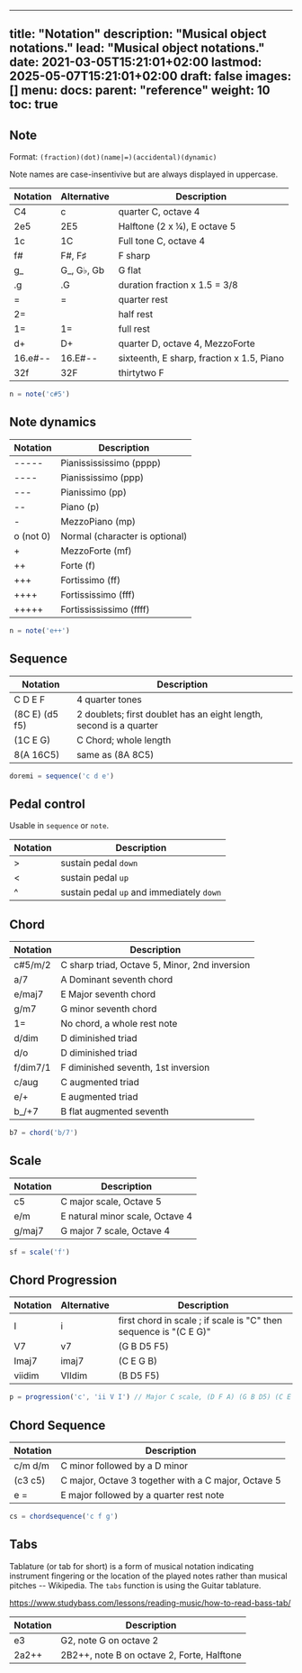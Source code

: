 
---
title: "Notation"
description: "Musical object notations."
lead: "Musical object notations."
date: 2021-03-05T15:21:01+02:00
lastmod: 2025-05-07T15:21:01+02:00
draft: false
images: []
menu: 
  docs:
    parent: "reference"
weight: 10
toc: true
---


## Note
<a name="note"></a>

Format: `(fraction)(dot)(name|=)(accidental)(dynamic)`

Note names are case-insentivive but are always displayed in uppercase.

| Notation | Alternative | Description
|----------|-------------|-------------
| C4       | c          | quarter C, octave 4
| 2e5      | 2E5        | Halftone (2 x ¼), E octave 5
| 1c       | 1C         | Full tone C, octave 4
| f#       | F#, F♯     | F sharp
| g_       | G_, G♭, Gb | G flat
| .g       | .G         | duration fraction x 1.5 = 3/8
| =        | =          | quarter rest
| 2=       |            | half rest
| 1=       | 1=         | full rest
| d+       | D+         | quarter D, octave 4, MezzoForte
| 16.e#--  | 16.E#--    | sixteenth, E sharp, fraction x 1.5, Piano
| 32f      | 32F        | thirtytwo F
 
```javascript
n = note('c#5')
```

## Note dynamics
<a name="dynamics"></a>

| Notation    | Description
|-------------|---
| \-\-\-\-\-    |Pianissississimo (pppp)
| \-\-\-\-      |Pianississimo (ppp)
| \-\-\-        |Pianissimo (pp)
| \-\-          |Piano (p)
| -             |MezzoPiano (mp)
| o (not 0)     |Normal (character is optional)
| +             |MezzoForte (mf)
| ++            |Forte (f)
| +++           |Fortissimo (ff)
| ++++          |Fortississimo (fff)
| +++++         |Fortissississimo (ffff)

```javascript
n = note('e++')
```

## Sequence
<a name="sequence"></a>

| Notation    | Description
|-------------|---
| C D E F        | 4 quarter tones
| (8C E) (d5 f5) | 2 doublets; first doublet has an eight length, second is a quarter
| (1C E G)    | C Chord; whole length
| 8(A 16C5)   | same as (8A 8C5)

```javascript
doremi = sequence('c d e')
```

## Pedal control

Usable in `sequence` or `note`.

| Notation | Description
|----------|-------------
| >        | sustain pedal `down`
| <        | sustain pedal `up`
| ^        | sustain pedal `up` and immediately `down`


## Chord
<a name="chord"></a>

| Notation    | Description
|-------------|---
| c#5/m/2     | C sharp triad, Octave 5, Minor, 2nd inversion
| a/7         | A Dominant seventh chord
| e/maj7      | E Major seventh chord
| g/m7        | G minor seventh chord
| 1=          | No chord, a whole rest note
| d/dim       | D diminished triad
| d/o         | D diminished triad
| f/dim7/1    | F diminished seventh, 1st inversion
| c/aug       | C augmented triad
| e/+         | E augmented triad
| b_/+7       | B flat augmented seventh

```javascript
b7 = chord('b/7')
```

## Scale
<a name="scale"></a>

| Notation    | Description
|-------------|---
| c5          | C major scale, Octave 5
| e/m         | E natural minor scale, Octave 4
| g/maj7      | G major 7 scale, Octave 4

```javascript
sf = scale('f')
```

## Chord Progression 
<a name="progression"></a>

| Notation    | Alternative | Description
|-------------|--------|--
| I           | i      | first chord in scale ; if scale is "C" then sequence is "(C E G)"
| V7          | v7     | (G B D5 F5)
| Imaj7       | imaj7  | (C E G B)
| viidim      | VIIdim | (B D5 F5)

```javascript
p = progression('c', 'ii V I') // Major C scale, (D F A) (G B D5) (C E G)
```

## Chord Sequence 
<a name="chordsequence"></a>

| Notation    | Description
|-------------|---
| c/m d/m     | C minor followed by a D minor
| (c3 c5)     | C major, Octave 3 together with a C major, Octave 5
| e =         | E major followed by a quarter rest note

```javascript
cs = chordsequence('c f g')
```

## Tabs
<a name="tabs"></a>

Tablature (or tab for short) is a form of musical notation indicating instrument fingering or the location of the played notes rather than musical pitches -- Wikipedia.
The `tabs` function is using the Guitar tablature.

https://www.studybass.com/lessons/reading-music/how-to-read-bass-tab/


| Notation    | Description
|-------------|---
| e3          | G2, note G on octave 2
| 2a2++       | 2B2++, note B on octave 2, Forte, Halftone 
